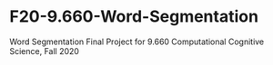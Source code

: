 # F20-9.660-Word-Segmentation
Word Segmentation Final Project for 9.660 Computational Cognitive Science, Fall 2020
